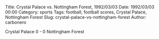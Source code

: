 Title: Crystal Palace vs. Nottingham Forest, 1992/03/03
Date: 1992/03/03 00:00
Category: sports
Tags: football, football scores, Crystal Palace, Nottingham Forest
Slug: crystal-palace-vs-nottingham-forest
Author: carbonero


Crystal Palace 0 - 0 Nottingham Forest
